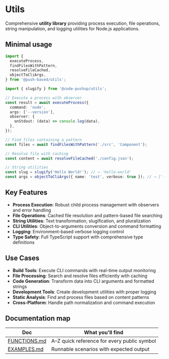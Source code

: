 # Utils

Comprehensive **utility library** providing process execution, file operations, string manipulation, and logging utilities for Node.js applications.

## Minimal usage

```ts
import {
  executeProcess,
  findFilesWithPattern,
  resolveFileCached,
  objectToCliArgs,
} from '@push-based/utils';

import { slugify } from '@code-pushup/utils';

// Execute a process with observer
const result = await executeProcess({
  command: 'node',
  args: ['--version'],
  observer: {
    onStdout: (data) => console.log(data),
  },
});

// Find files containing a pattern
const files = await findFilesWithPattern('./src', 'Component');

// Resolve file with caching
const content = await resolveFileCached('./config.json');

// String utilities
const slug = slugify('Hello World!'); // → 'hello-world'
const args = objectToCliArgs({ name: 'test', verbose: true }); // → ['--name="test"', '--verbose']
```

## Key Features

- **Process Execution**: Robust child process management with observers and error handling
- **File Operations**: Cached file resolution and pattern-based file searching
- **String Utilities**: Text transformation, slugification, and pluralization
- **CLI Utilities**: Object-to-arguments conversion and command formatting
- **Logging**: Environment-based verbose logging control
- **Type Safety**: Full TypeScript support with comprehensive type definitions

## Use Cases

- **Build Tools**: Execute CLI commands with real-time output monitoring
- **File Processing**: Search and resolve files efficiently with caching
- **Code Generation**: Transform data into CLI arguments and formatted strings
- **Development Tools**: Create development utilities with proper logging
- **Static Analysis**: Find and process files based on content patterns
- **Cross-Platform**: Handle path normalization and command execution

## Documentation map

| Doc                            | What you'll find                            |
| ------------------------------ | ------------------------------------------- |
| [FUNCTIONS.md](./FUNCTIONS.md) | A–Z quick reference for every public symbol |
| [EXAMPLES.md](./EXAMPLES.md)   | Runnable scenarios with expected output     |
